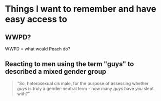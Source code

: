 # Things I want to remember and have easy access to

## WWPD?

WWPD = what would Peach do?

## Reacting to men using the term "guys" to described a mixed gender group

>"So, heterosexual cis male, for the purpose of assessing whether _guys_ is truly a gender-neutral term - how many _guys_ have _you_ slept with?"

